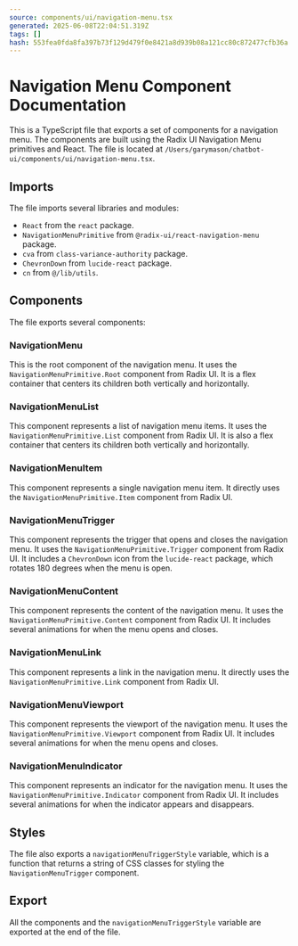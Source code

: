 ```yaml
---
source: components/ui/navigation-menu.tsx
generated: 2025-06-08T22:04:51.319Z
tags: []
hash: 553fea0fda8fa397b73f129d479f0e8421a8d939b08a121cc80c872477cfb36a
---
```


# Navigation Menu Component Documentation

This is a TypeScript file that exports a set of components for a navigation menu. The components are built using the Radix UI Navigation Menu primitives and React. The file is located at `/Users/garymason/chatbot-ui/components/ui/navigation-menu.tsx`.

## Imports

The file imports several libraries and modules:

- `React` from the `react` package.
- `NavigationMenuPrimitive` from `@radix-ui/react-navigation-menu` package.
- `cva` from `class-variance-authority` package.
- `ChevronDown` from `lucide-react` package.
- `cn` from `@/lib/utils`.

## Components

The file exports several components:

### NavigationMenu

This is the root component of the navigation menu. It uses the `NavigationMenuPrimitive.Root` component from Radix UI. It is a flex container that centers its children both vertically and horizontally.

### NavigationMenuList

This component represents a list of navigation menu items. It uses the `NavigationMenuPrimitive.List` component from Radix UI. It is also a flex container that centers its children both vertically and horizontally.

### NavigationMenuItem

This component represents a single navigation menu item. It directly uses the `NavigationMenuPrimitive.Item` component from Radix UI.

### NavigationMenuTrigger

This component represents the trigger that opens and closes the navigation menu. It uses the `NavigationMenuPrimitive.Trigger` component from Radix UI. It includes a `ChevronDown` icon from the `lucide-react` package, which rotates 180 degrees when the menu is open.

### NavigationMenuContent

This component represents the content of the navigation menu. It uses the `NavigationMenuPrimitive.Content` component from Radix UI. It includes several animations for when the menu opens and closes.

### NavigationMenuLink

This component represents a link in the navigation menu. It directly uses the `NavigationMenuPrimitive.Link` component from Radix UI.

### NavigationMenuViewport

This component represents the viewport of the navigation menu. It uses the `NavigationMenuPrimitive.Viewport` component from Radix UI. It includes several animations for when the menu opens and closes.

### NavigationMenuIndicator

This component represents an indicator for the navigation menu. It uses the `NavigationMenuPrimitive.Indicator` component from Radix UI. It includes several animations for when the indicator appears and disappears.

## Styles

The file also exports a `navigationMenuTriggerStyle` variable, which is a function that returns a string of CSS classes for styling the `NavigationMenuTrigger` component.

## Export

All the components and the `navigationMenuTriggerStyle` variable are exported at the end of the file.